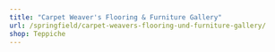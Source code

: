 ```yaml
---
title: "Carpet Weaver's Flooring & Furniture Gallery"
url: /springfield/carpet-weavers-flooring-und-furniture-gallery/
shop: Teppiche
---
```

